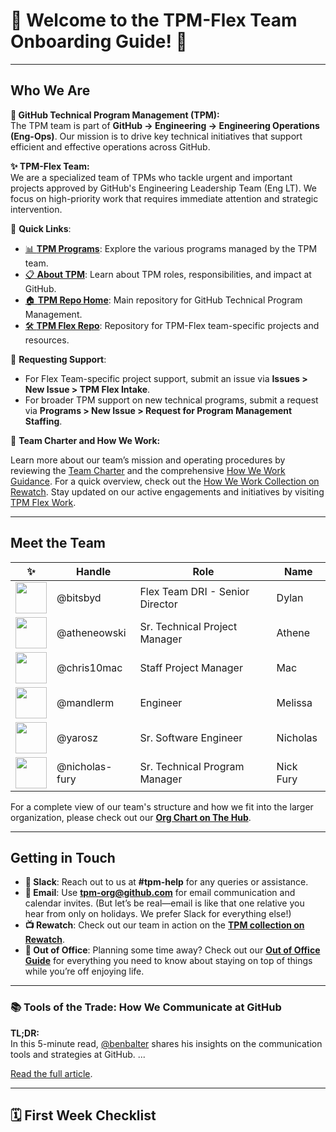 # 🎉 Welcome to the TPM-Flex Team Onboarding Guide! 🎉

---

## Who We Are

**🚀 GitHub Technical Program Management (TPM):**  
The TPM team is part of **GitHub → Engineering → Engineering Operations (Eng-Ops)**. Our mission is to drive key technical initiatives that support efficient and effective operations across GitHub.

**✨ TPM-Flex Team:**  
We are a specialized team of TPMs who tackle urgent and important projects approved by GitHub's Engineering Leadership Team (Eng LT). We focus on high-priority work that requires immediate attention and strategic intervention.

🔗 **Quick Links**:
- [📊 **TPM Programs**](https://gh.io/tpm-programs): Explore the various programs managed by the TPM team.
- [📋 **About TPM**](https://gh.io/tpm-slides): Learn about TPM roles, responsibilities, and impact at GitHub.
- [🏠 **TPM Repo Home**](https://github.com/github/tpm?tab=readme-ov-file): Main repository for GitHub Technical Program Management.
- [🛠️ **TPM Flex Repo**](https://github.com/github/tpm-flex): Repository for TPM-Flex team-specific projects and resources.

💬 **Requesting Support**:
- For Flex Team-specific project support, submit an issue via **Issues > New Issue > TPM Flex Intake**.  
- For broader TPM support on new technical programs, submit a request via **Programs > New Issue > Request for Program Management Staffing**.

📜 **Team Charter and How We Work:**

Learn more about our team’s mission and operating procedures by reviewing the [Team Charter](#) and the comprehensive [How We Work Guidance](https://github.com/github/tpm/tree/main/how-we-work). For a quick overview, check out the [How We Work Collection on Rewatch](https://github.rewatch.com/collection/1950/how-we-work). Stay updated on our active engagements and initiatives by visiting [TPM Flex Work](https://gh.io/tpm-flex-work).

---

## Meet the Team

| ✨  | Handle | Role | Name |
| --- | --- | --- | --- |
| <img src="https://github.com/bitsbyd.png" height=50 width=50> | @bitsbyd | Flex Team DRI - Senior Director | Dylan |
| <img src="https://github.com/atheneowski.png" height=50 width=50> | @atheneowski | Sr. Technical Project Manager | Athene |
| <img src="https://github.com/chris10mac.png" height=50 width=50> | @chris10mac | Staff Project Manager | Mac |
| <img src="https://github.com/mandlerm.png" height=50 width=50> | @mandlerm | Engineer | Melissa |
| <img src="https://github.com/yarosz.png" height=50 width=50> | @yarosz | Sr. Software Engineer | Nicholas |
| <img src="https://github.com/nicholas-fury.png" height=50 width=50> | @nicholas-fury | Sr. Technical Program Manager | Nick Fury |



For a complete view of our team's structure and how we fit into the larger organization, please check out our [**Org Chart on The Hub**](https://thehub.github.com/org/?login=bitsbyd).


---

## Getting in Touch

- **💬 Slack**: Reach out to us at **#tpm-help** for any queries or assistance. 
- **📧 Email**: Use **tpm-org@github.com** for email communication and calendar invites. (But let’s be real—email is like that one relative you hear from only on holidays. We prefer Slack for everything else!)
- **📺 Rewatch**: Check out our team in action on the [**TPM collection on Rewatch**](https://github.rewatch.com/collection/22828/tpm).
- **🌴  Out of Office**: Planning some time away? Check out our [**Out of Office Guide**](https://github.com/github/tpm/blob/main/how-we-work/operations/out-of-office.md) for everything you need to know about staying on top of things while you’re off enjoying life.

---

### 📚 Tools of the Trade: How We Communicate at GitHub
**TL;DR:**  
In this 5-minute read, [@benbalter](https://github.com/benbalter) shares his insights on the communication tools and strategies at GitHub. ...

[Read the full article](https://ben.balter.com/2020/08/14/tools-of-the-trade/).


---

## 🗓️ First Week Checklist
